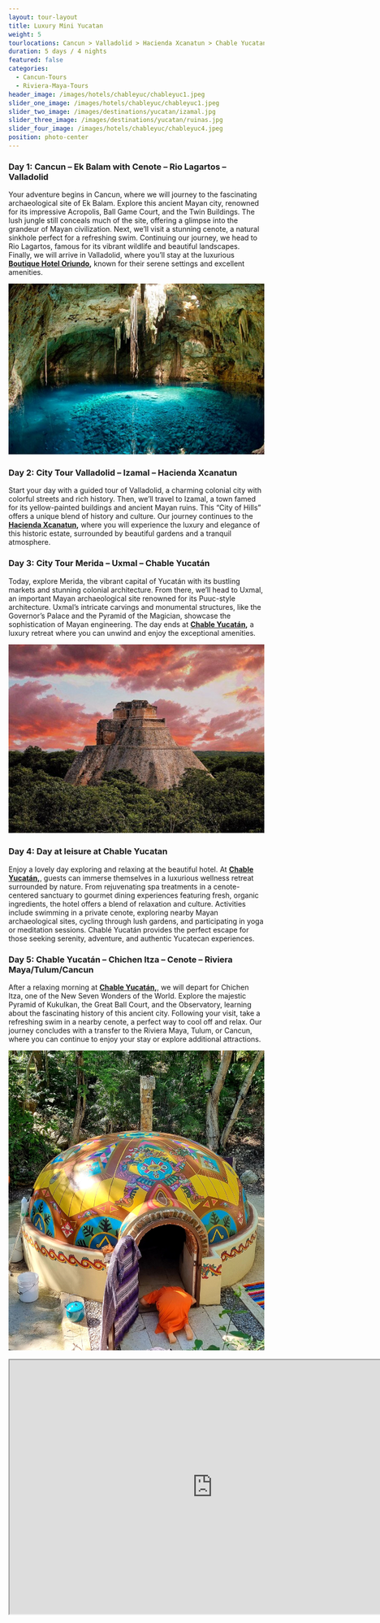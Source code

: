 ```yaml
---
layout: tour-layout
title: Luxury Mini Yucatan
weight: 5
tourlocations: Cancun > Valladolid > Hacienda Xcanatun > Chable Yucatan > Riviera Maya
duration: 5 days / 4 nights
featured: false
categories:
  - Cancun-Tours
  - Riviera-Maya-Tours
header_image: /images/hotels/chableyuc/chableyuc1.jpeg
slider_one_image: /images/hotels/chableyuc/chableyuc1.jpeg
slider_two_image: /images/destinations/yucatan/izamal.jpg
slider_three_image: /images/destinations/yucatan/ruinas.jpg
slider_four_image: /images/hotels/chableyuc/chableyuc4.jpeg
position: photo-center
---
```


### Day 1: Cancun – Ek Balam with Cenote – Rio Lagartos – Valladolid

Your adventure begins in Cancun, where we will journey to the fascinating archaeological site of Ek Balam. Explore this ancient Mayan city, renowned for its impressive Acropolis, Ball Game Court, and the Twin Buildings. The lush jungle still conceals much of the site, offering a glimpse into the grandeur of Mayan civilization. Next, we’ll visit a stunning cenote, a natural sinkhole perfect for a refreshing swim. Continuing our journey, we head to Rio Lagartos, famous for its vibrant wildlife and beautiful landscapes. Finally, we will arrive in Valladolid, where you’ll stay at the luxurious <strong>[Boutique Hotel Oriundo](/hotels/oriundo),</strong> known for their serene settings and excellent amenities.

![](/images/destinations/yucatan/yucatan8.jpg)

### Day 2: City Tour Valladolid – Izamal – Hacienda Xcanatun

Start your day with a guided tour of Valladolid, a charming colonial city with colorful streets and rich history. Then, we’ll travel to Izamal, a town famed for its yellow-painted buildings and ancient Mayan ruins. This “City of Hills” offers a unique blend of history and culture. Our journey continues to the <strong>[Hacienda Xcanatun](/hotels/xcanatun),</strong> where you will experience the luxury and elegance of this historic estate, surrounded by beautiful gardens and a tranquil atmosphere.

### Day 3: City Tour Merida – Uxmal – Chable Yucatán

Today, explore Merida, the vibrant capital of Yucatán with its bustling markets and stunning colonial architecture. From there, we’ll head to Uxmal, an important Mayan archaeological site renowned for its Puuc-style architecture. Uxmal’s intricate carvings and monumental structures, like the Governor’s Palace and the Pyramid of the Magician, showcase the sophistication of Mayan engineering. The day ends at <strong>[Chable Yucatán](/hotels/chableyuc),</strong> a luxury retreat where you can unwind and enjoy the exceptional amenities.

![](/images/destinations/yucatan/yucatan9.jpg)


### Day 4: Day at leisure at Chable Yucatan

Enjoy a lovely day exploring and relaxing at the beautiful hotel. At <strong>[Chable Yucatán](/hotels/chableyuc),</strong>, guests can immerse themselves in a luxurious wellness retreat surrounded by nature. From rejuvenating spa treatments in a cenote-centered sanctuary to gourmet dining experiences featuring fresh, organic ingredients, the hotel offers a blend of relaxation and culture. Activities include swimming in a private cenote, exploring nearby Mayan archaeological sites, cycling through lush gardens, and participating in yoga or meditation sessions. Chablé Yucatán provides the perfect escape for those seeking serenity, adventure, and authentic Yucatecan experiences.


### Day 5: Chable Yucatán – Chichen Itza – Cenote – Riviera Maya/Tulum/Cancun

After a relaxing morning at <strong>[Chable Yucatán](/hotels/chableyuc),</strong>, we will depart for Chichen Itza, one of the New Seven Wonders of the World. Explore the majestic Pyramid of Kukulkan, the Great Ball Court, and the Observatory, learning about the fascinating history of this ancient city. Following your visit, take a refreshing swim in a nearby cenote, a perfect way to cool off and relax. Our journey concludes with a transfer to the Riviera Maya, Tulum, or Cancun, where you can continue to enjoy your stay or explore additional attractions.

![](/images/hotels/chableyuc/chableyuc6.jpg)

<div class="map-container">

<iframe src="https://www.google.com/maps/d/u/0/embed?mid=1hXO0LcfrxHWuPfMBnQL_REZo9M00a_Q&amp;ehbc=2E312F&amp;noprof=1" width="800" height="500"></iframe>

</div>

&nbsp;